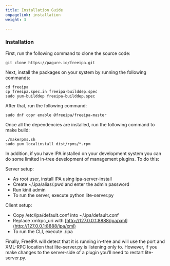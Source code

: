 ```yaml
---
title: Installation Guide
onpagelink: installation
weight: 3

---
```


### **Installation**

First, run the following command to clone the source code:

    git clone https://pagure.io/freeipa.git

Next, install the packages on your system by running the following commands:

    cd freeipa
    cp freeipa.spec.in freeipa-builddep.spec 
    sudo yum-builddep freeipa-builddep.spec

After that, run the following command:

    sudo dnf copr enable @freeipa/freeipa-master

Once all the dependencies are installed, run the following command to make build:

    ./makerpms.sh
    sudo yum localinstall dist/rpms/*.rpm

In addition, if you have IPA installed on your development system you can do some limited in-tree development of management plugins. To do this:

Server setup:

*   As root user, install IPA using ipa-server-install
*   Create ~/.ipa/alias/.pwd and enter the admin password
*   Run kinit admin
*   To run the server, execute python lite-server.py

Client setup:

*   Copy /etc/ipa/default.conf into ~/.ipa/default.conf
*   Replace xmlrpc\_uri with [http://127.0.0.1:8888/ipa/xml](http://127.0.0.1:8888/ipa/xml)
*   To run the CLI, execute ./ipa <command>

Finally, FreeIPA will detect that it is running in-tree and will use the port and XML-RPC location that lite-server.py is listening only to. However, if you make changes to the server-side of a plugin you’ll need to restart lite-server.py.

